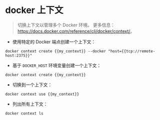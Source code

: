 # docker 上下文

> 切换上下文以管理多个 Docker 环境。
> 更多信息：<https://docs.docker.com/reference/cli/docker/context/>。

- 使用特定的 Docker 端点创建一个上下文：

`docker context create {{my_context}} --docker "host={{tcp://remote-host:2375}}"`

- 基于 `DOCKER_HOST` 环境变量创建一个上下文：

`docker context create {{my_context}}`

- 切换到一个上下文：

`docker context use {{my_context}}`

- 列出所有上下文：

`docker context ls`